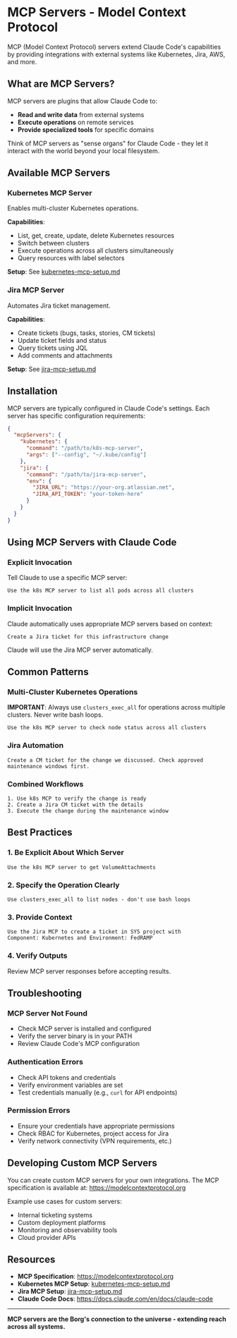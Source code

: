 # MCP Servers - Model Context Protocol

MCP (Model Context Protocol) servers extend Claude Code's capabilities by providing integrations with external systems like Kubernetes, Jira, AWS, and more.

## What are MCP Servers?

MCP servers are plugins that allow Claude Code to:
- **Read and write data** from external systems
- **Execute operations** on remote services
- **Provide specialized tools** for specific domains

Think of MCP servers as "sense organs" for Claude Code - they let it interact with the world beyond your local filesystem.

## Available MCP Servers

### Kubernetes MCP Server
Enables multi-cluster Kubernetes operations.

**Capabilities**:
- List, get, create, update, delete Kubernetes resources
- Switch between clusters
- Execute operations across all clusters simultaneously
- Query resources with label selectors

**Setup**: See [kubernetes-mcp-setup.md](kubernetes-mcp-setup.md)

### Jira MCP Server
Automates Jira ticket management.

**Capabilities**:
- Create tickets (bugs, tasks, stories, CM tickets)
- Update ticket fields and status
- Query tickets using JQL
- Add comments and attachments

**Setup**: See [jira-mcp-setup.md](jira-mcp-setup.md)

## Installation

MCP servers are typically configured in Claude Code's settings. Each server has specific configuration requirements:

```json
{
  "mcpServers": {
    "kubernetes": {
      "command": "/path/to/k8s-mcp-server",
      "args": ["--config", "~/.kube/config"]
    },
    "jira": {
      "command": "/path/to/jira-mcp-server",
      "env": {
        "JIRA_URL": "https://your-org.atlassian.net",
        "JIRA_API_TOKEN": "your-token-here"
      }
    }
  }
}
```

## Using MCP Servers with Claude Code

### Explicit Invocation

Tell Claude to use a specific MCP server:

```
Use the k8s MCP server to list all pods across all clusters
```

### Implicit Invocation

Claude automatically uses appropriate MCP servers based on context:

```
Create a Jira ticket for this infrastructure change
```

Claude will use the Jira MCP server automatically.

## Common Patterns

### Multi-Cluster Kubernetes Operations

**IMPORTANT**: Always use `clusters_exec_all` for operations across multiple clusters. Never write bash loops.

```
Use the k8s MCP server to check node status across all clusters
```

### Jira Automation

```
Create a CM ticket for the change we discussed. Check approved
maintenance windows first.
```

### Combined Workflows

```
1. Use k8s MCP to verify the change is ready
2. Create a Jira CM ticket with the details
3. Execute the change during the maintenance window
```

## Best Practices

### 1. Be Explicit About Which Server
```
Use the k8s MCP server to get VolumeAttachments
```

### 2. Specify the Operation Clearly
```
Use clusters_exec_all to list nodes - don't use bash loops
```

### 3. Provide Context
```
Use the Jira MCP to create a ticket in SYS project with
Component: Kubernetes and Environment: FedRAMP
```

### 4. Verify Outputs
Review MCP server responses before accepting results.

## Troubleshooting

### MCP Server Not Found
- Check MCP server is installed and configured
- Verify the server binary is in your PATH
- Review Claude Code's MCP configuration

### Authentication Errors
- Check API tokens and credentials
- Verify environment variables are set
- Test credentials manually (e.g., `curl` for API endpoints)

### Permission Errors
- Ensure your credentials have appropriate permissions
- Check RBAC for Kubernetes, project access for Jira
- Verify network connectivity (VPN requirements, etc.)

## Developing Custom MCP Servers

You can create custom MCP servers for your own integrations. The MCP specification is available at:
https://modelcontextprotocol.org

Example use cases for custom servers:
- Internal ticketing systems
- Custom deployment platforms
- Monitoring and observability tools
- Cloud provider APIs

## Resources

- **MCP Specification**: https://modelcontextprotocol.org
- **Kubernetes MCP Setup**: [kubernetes-mcp-setup.md](kubernetes-mcp-setup.md)
- **Jira MCP Setup**: [jira-mcp-setup.md](jira-mcp-setup.md)
- **Claude Code Docs**: https://docs.claude.com/en/docs/claude-code

---

**MCP servers are the Borg's connection to the universe - extending reach across all systems.**
